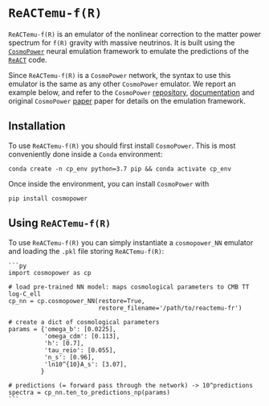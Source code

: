 # `ReACTemu-f(R)`

`ReACTemu-f(R)` is an emulator of the nonlinear correction to the matter power spectrum for `f(R)` gravity with massive neutrinos. It is built using the [`CosmoPower`](https://github.com/alessiospuriomancini/cosmopower) neural emulation framework to emulate the predictions of the [`ReACT`](https://github.com/nebblu/ACTio-ReACTio) code.

Since `ReACTemu-f(R)` is a `CosmoPower` network, the syntax to use this emulator is the same as any other `CosmoPower` emulator. We report an example below, and refer to the `CosmoPower` [repository](https://github.com/alessiospuriomancini/cosmopower), [documentation](https://alessiospuriomancini.github.io/cosmopower/) and original `CosmoPower` [paper](https://doi.org/10.1093/mnras/stac064) paper for details on the emulation framework.


## Installation

To use `ReACTemu-f(R)` you should first install `CosmoPower`. This is most conveniently done inside a `Conda` environment:

    conda create -n cp_env python=3.7 pip && conda activate cp_env

Once inside the environment, you can install `CosmoPower` with

    pip install cosmopower


## Using `ReACTemu-f(R)`

To use `ReACTemu-f(R)` you can simply instantiate a `cosmopower_NN` emulator and loading the `.pkl` file storing `ReACTemu-f(R)`:


    ```py
    import cosmopower as cp

    # load pre-trained NN model: maps cosmological parameters to CMB TT log-C_ell
    cp_nn = cp.cosmopower_NN(restore=True, 
                             restore_filename='/path/to/reactemu-fr')

    # create a dict of cosmological parameters
    params = {'omega_b': [0.0225],
              'omega_cdm': [0.113],
              'h': [0.7],
              'tau_reio': [0.055],
              'n_s': [0.96],
              'ln10^{10}A_s': [3.07],
             }

    # predictions (= forward pass through the network) -> 10^predictions
    spectra = cp_nn.ten_to_predictions_np(params)
    ```
